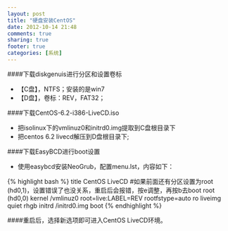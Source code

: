 ```yaml
---
layout: post
title: "硬盘安装CentOS"
date: 2012-10-14 21:48
comments: true
sharing: true
footer: true
categories: [系统]
---
```



####下载diskgenuis进行分区和设置卷标
+ 【C盘】，NTFS；安装的是win7
+ 【D盘】，卷标：REV，FAT32；

####下载CentOS-6.2-i386-LiveCD.iso
+ 把isolinux下的vmlinuz0和initrd0.img提取到C盘根目录下
+ 把centos 6.2 livecd解压到D盘根目录下;

####下载EasyBCD进行boot设置
+ 使用easybcd安装NeoGrub，配置menu.lst，内容如下：

{% highlight bash %}
title CentOS LiveCD
#如果前面还有分区设置为root (hd0,1)，设置错误了也没关系，重启后会报错，按e调整，再按b去boot
root (hd0,0) 
kernel /vmlinuz0 root=live:LABEL=REV rootfstype=auto ro liveimg quiet rhgb 
initrd /initrd0.img
boot
{% endhighlight %}

####重启后，选择新选项即可进入CentOS LiveCD环境。

